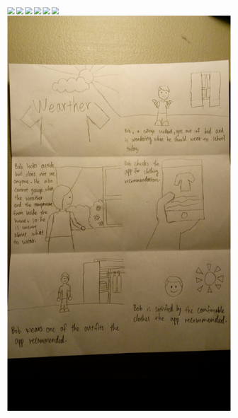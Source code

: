 <img src="images/Prototype 1.1jpg">
<img src="images/Prototype 1.2jpg">
<img src="images/Prototype 1.3jpg">
<img src="images/Prototype 1.4jpg">
<img src="images/Prototype 1.5jpg">
<img src="images/Prototype 1.6jpg">

<img src="images/Storyboard 1.jpg">
